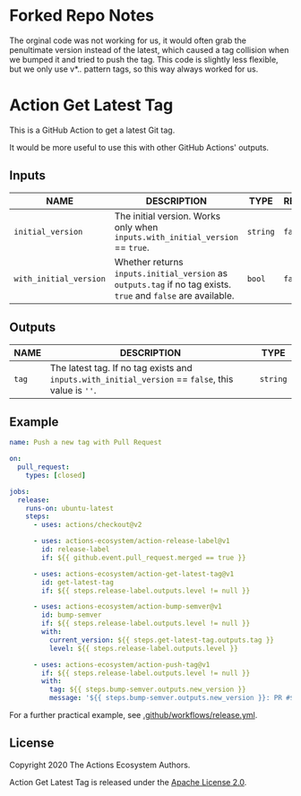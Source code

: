 # Forked Repo Notes

The orginal code was not working for us, it would often grab the penultimate version instead of the latest, 
which caused a tag collision when we bumped it and tried to push the tag.  This code is slightly less flexible, 
but we only use v*.*.* pattern tags, so this way always worked for us.  

# Action Get Latest Tag

This is a GitHub Action to get a latest Git tag.

It would be more useful to use this with other GitHub Actions' outputs.

## Inputs

|          NAME          |                                                  DESCRIPTION                                                  |   TYPE   | REQUIRED | DEFAULT  |
|------------------------|---------------------------------------------------------------------------------------------------------------|----------|----------|----------|
| `initial_version`      | The initial version. Works only when `inputs.with_initial_version` == `true`.                                 | `string` | `false`  | `v0.0.0` |
| `with_initial_version` | Whether returns `inputs.initial_version` as `outputs.tag` if no tag exists. `true` and `false` are available. | `bool`   | `false`  | `true`   |


## Outputs

| NAME  |                                            DESCRIPTION                                             |   TYPE   |
|-------|----------------------------------------------------------------------------------------------------|----------|
| `tag` | The latest tag. If no tag exists and `inputs.with_initial_version` == `false`, this value is `''`. | `string` |

## Example

```yaml
name: Push a new tag with Pull Request

on:
  pull_request:
    types: [closed]

jobs:
  release:
    runs-on: ubuntu-latest
    steps:
      - uses: actions/checkout@v2

      - uses: actions-ecosystem/action-release-label@v1
        id: release-label
        if: ${{ github.event.pull_request.merged == true }}

      - uses: actions-ecosystem/action-get-latest-tag@v1
        id: get-latest-tag
        if: ${{ steps.release-label.outputs.level != null }}

      - uses: actions-ecosystem/action-bump-semver@v1
        id: bump-semver
        if: ${{ steps.release-label.outputs.level != null }}
        with:
          current_version: ${{ steps.get-latest-tag.outputs.tag }}
          level: ${{ steps.release-label.outputs.level }}

      - uses: actions-ecosystem/action-push-tag@v1
        if: ${{ steps.release-label.outputs.level != null }}
        with:
          tag: ${{ steps.bump-semver.outputs.new_version }}
          message: '${{ steps.bump-semver.outputs.new_version }}: PR #${{ github.event.pull_request.number }} ${{ github.event.pull_request.title }}'
```

For a further practical example, see [.github/workflows/release.yml](.github/workflows/release.yml).

## License

Copyright 2020 The Actions Ecosystem Authors.

Action Get Latest Tag is released under the [Apache License 2.0](./LICENSE).

<!-- badge links -->

[actions-workflow-lint]: https://github.com/actions-ecosystem/action-get-latest-tag/actions?query=workflow%3ALint
[actions-workflow-lint-badge]: https://img.shields.io/github/workflow/status/actions-ecosystem/action-get-latest-tag/Lint?label=Lint&style=for-the-badge&logo=github

[release]: https://github.com/actions-ecosystem/action-get-latest-tag/releases
[release-badge]: https://img.shields.io/github/v/release/actions-ecosystem/action-get-latest-tag?style=for-the-badge&logo=github

[license]: LICENSE
[license-badge]: https://img.shields.io/github/license/actions-ecosystem/action-add-labels?style=for-the-badge
